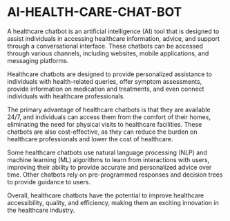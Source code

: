 # AI-HEALTH-CARE-CHAT-BOT
A healthcare chatbot is an artificial intelligence (AI) tool that is designed to assist individuals in accessing healthcare information, advice, and support through a conversational interface. These chatbots can be accessed through various channels, including websites, mobile applications, and messaging platforms.

Healthcare chatbots are designed to provide personalized assistance to individuals with health-related queries, offer symptom assessments, provide information on medication and treatments, and even connect individuals with healthcare professionals.

The primary advantage of healthcare chatbots is that they are available 24/7, and individuals can access them from the comfort of their homes, eliminating the need for physical visits to healthcare facilities. These chatbots are also cost-effective, as they can reduce the burden on healthcare professionals and lower the cost of healthcare.

Some healthcare chatbots use natural language processing (NLP) and machine learning (ML) algorithms to learn from interactions with users, improving their ability to provide accurate and personalized advice over time. Other chatbots rely on pre-programmed responses and decision trees to provide guidance to users.

Overall, healthcare chatbots have the potential to improve healthcare accessibility, quality, and efficiency, making them an exciting innovation in the healthcare industry.
